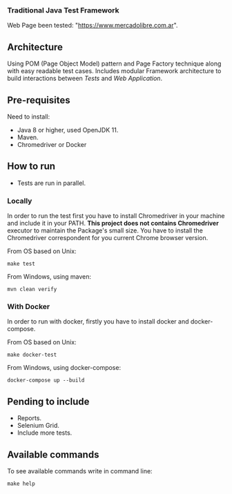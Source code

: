 ### Traditional Java Test Framework

Web Page been tested: "https://www.mercadolibre.com.ar".

## Architecture

Using POM (Page Object Model) pattern and Page Factory technique along with easy readable test cases.
Includes modular Framework architecture to build interactions between *Tests* and *Web Application*. 

## Pre-requisites

Need to install:

- Java 8 or higher, used OpenJDK 11.
- Maven.
- Chromedriver or Docker

## How to run

- Tests are run in parallel.

### Locally

In order to run the test first you have to install Chromedriver in your machine and include it in your PATH.
**This project does not contains Chromedriver** executor to maintain the Package's small size.
You have to install the Chromedriver correspondent for you current Chrome browser version.

From OS based on Unix:

```
make test
```

From Windows, using maven:

```
mvn clean verify
```

### With Docker

In order to run with docker, firstly you have to install docker and docker-compose.

From OS based on Unix:

```
make docker-test
```

From Windows, using docker-compose:

```
docker-compose up --build
```

## Pending to include

- Reports.
- Selenium Grid.
- Include more tests.

## Available commands

To see available commands write in command line:

```
make help
```
